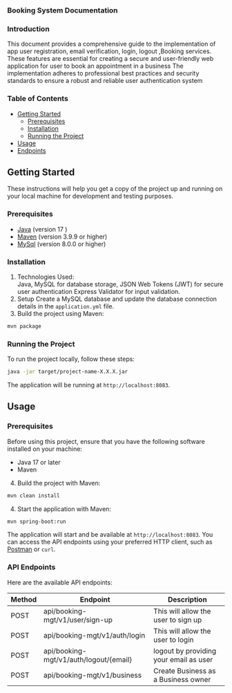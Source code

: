 ### Booking System Documentation

### Introduction
This document provides a comprehensive guide to the implementation 
of app user registration, email verification, login, logout ,Booking services. These features are essential for creating a
secure and user-friendly web application for user to book an appointment in a business 
The implementation adheres to professional best practices and security
standards to ensure a robust and reliable user authentication system

### Table of Contents
- [Getting Started](#Get_started)
   - [Prerequisites](#prerequisites)
   - [Installation](#installation)
   - [Running the Project](#running-the-project)
- [Usage](#usage)
- [Endpoints](#endpoints)

## Getting Started

These instructions will help you get a copy of the project up and running on your local machine for development and testing purposes.

### Prerequisites

- [Java](https://www.java.com/) (version 17 )
- [Maven](https://maven.apache.org/) (version 3.9.9 or higher)
- [MySql](https://www.mysql.com/) (version 8.0.0 or higher)

### Installation


1. Technologies Used:<br/>Java, MySQL for database storage, JSON Web Tokens (JWT) for secure user authentication
   Express Validator for input validation.
2. Setup
   Create a MySQL database and update the database connection details in the `application.yml` file.
3. Build the project using Maven:

```bash
mvn package
```
### Running the Project

To run the project locally, follow these steps:

```bash
java -jar target/project-name-X.X.X.jar
```

The application will be running at `http://localhost:8083`.


## Usage

### Prerequisites

Before using this project, ensure that you have the following software installed on your machine:

- Java 17 or later
- Maven
4. Build the project with Maven:

```bash
mvn clean install
```

4. Start the application with Maven:

```bash
mvn spring-boot:run
```
The application will start and be available at `http://localhost:8083`. You can access the API endpoints using your preferred HTTP client, such as [Postman](https://www.postman.com/) or `curl`.

### API Endpoints

Here are the available API endpoints:

| Method | Endpoint                               | Description                             |
|--------|----------------------------------------|-----------------------------------------|
| POST   | api/booking-mgt/v1/user/sign-up        | This will allow the user to sign up     |
| POST   | api/booking-mgt/v1/auth/login          | This will allow the user to login       |
| POST   | api/booking-mgt/v1/auth/logout/{email} | logout by providing your email as user  |
| POST   | api/booking-mgt/v1/business            | Create Business as a Business owner     |
